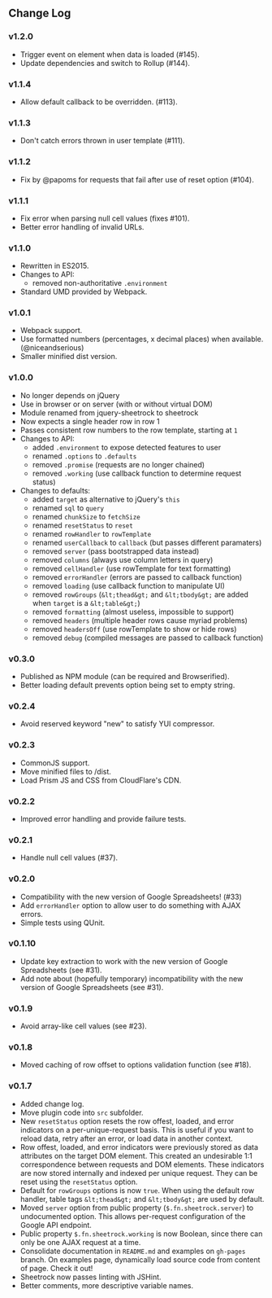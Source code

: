 <h2 id="change-log">Change Log</h2>

<h3 id="v1.2.0">v1.2.0</h3>

<ul>
<li>Trigger event on element when data is loaded (#145).</li>
<li>Update dependencies and switch to Rollup (#144).</li>
</ul>

<h3 id="v1.1.4">v1.1.4</h3>

<ul>
<li>Allow default callback to be overridden. (#113).</li>
</ul>

<h3 id="v1.1.3">v1.1.3</h3>

<ul>
<li>Don't catch errors thrown in user template (#111).</li>
</ul>

<h3 id="v1.1.2">v1.1.2</h3>

<ul>
<li>Fix by @papoms for requests that fail after use of reset option (#104).</li>
</ul>

<h3 id="v1.1.1">v1.1.1</h3>

<ul>
<li>Fix error when parsing null cell values (fixes #101).</li>
<li>Better error handling of invalid URLs.</li>
</ul>

<h3 id="v1.1.0">v1.1.0</h3>

<ul>
<li>Rewritten in ES2015.</li>
<li>Changes to API:

<ul>
<li>removed non-authoritative <code>.environment</code></li>
</ul></li>
<li>Standard UMD provided by Webpack.</li>
</ul>

<h3 id="v1.0.1">v1.0.1</h3>

<ul>
<li>Webpack support.</li>
<li>Use formatted numbers (percentages, x decimal places) when available. (@niceandserious)</li>
<li>Smaller minified dist version.</li>
</ul>

<h3 id="v1.0.0">v1.0.0</h3>

<ul>
<li>No longer depends on jQuery</li>
<li>Use in browser or on server (with or without virtual DOM)</li>
<li>Module renamed from jquery-sheetrock to sheetrock</li>
<li>Now expects a single header row in row 1</li>
<li>Passes consistent row numbers to the row template, starting at <code>1</code></li>
<li>Changes to API:

<ul>
<li>added <code>.environment</code> to expose detected features to user</li>
<li>renamed <code>.options</code> to <code>.defaults</code></li>
<li>removed <code>.promise</code> (requests are no longer chained)</li>
<li>removed <code>.working</code> (use callback function to determine request status)</li>
</ul></li>
<li>Changes to defaults:

<ul>
<li>added <code>target</code> as alternative to jQuery's <code>this</code></li>
<li>renamed <code>sql</code> to <code>query</code></li>
<li>renamed <code>chunkSize</code> to <code>fetchSize</code></li>
<li>renamed <code>resetStatus</code> to <code>reset</code></li>
<li>renamed <code>rowHandler</code> to <code>rowTemplate</code></li>
<li>renamed <code>userCallback</code> to <code>callback</code> (but passes different paramaters)</li>
<li>removed <code>server</code> (pass bootstrapped data instead)</li>
<li>removed <code>columns</code> (always use column letters in query)</li>
<li>removed <code>cellHandler</code> (use rowTemplate for text formatting)</li>
<li>removed <code>errorHandler</code> (errors are passed to callback function)</li>
<li>removed <code>loading</code> (use callback function to manipulate UI)</li>
<li>removed <code>rowGroups</code> (<code>&amp;lt;thead&amp;gt;</code> and <code>&amp;lt;tbody&amp;gt;</code> are added when
<code>target</code> is a <code>&amp;lt;table&amp;gt;</code>)</li>
<li>removed <code>formatting</code> (almost useless, impossible to support)</li>
<li>removed <code>headers</code> (multiple header rows cause myriad problems)</li>
<li>removed <code>headersOff</code> (use rowTemplate to show or hide rows)</li>
<li>removed <code>debug</code> (compiled messages are passed to callback function)</li>
</ul></li>
</ul>

<h3 id="v0.3.0">v0.3.0</h3>

<ul>
<li>Published as NPM module (can be required and Browserified).</li>
<li>Better loading default prevents option being set to empty string.</li>
</ul>

<h3 id="v0.2.4">v0.2.4</h3>

<ul>
<li>Avoid reserved keyword "new" to satisfy YUI compressor.</li>
</ul>

<h3 id="v0.2.3">v0.2.3</h3>

<ul>
<li>CommonJS support.</li>
<li>Move minified files to /dist.</li>
<li>Load Prism JS and CSS from CloudFlare's CDN.</li>
</ul>

<h3 id="v0.2.2">v0.2.2</h3>

<ul>
<li>Improved error handling and provide failure tests.</li>
</ul>

<h3 id="v0.2.1">v0.2.1</h3>

<ul>
<li>Handle null cell values (#37).</li>
</ul>

<h3 id="v0.2.0">v0.2.0</h3>

<ul>
<li>Compatibility with the new version of Google Spreadsheets! (#33)</li>
<li>Add <code>errorHandler</code> option to allow user to do something with AJAX errors.</li>
<li>Simple tests using QUnit.</li>
</ul>

<h3 id="v0.1.10">v0.1.10</h3>

<ul>
<li>Update key extraction to work with the new version of Google Spreadsheets
(see #31).</li>
<li>Add note about (hopefully temporary) incompatibility with the new version of
Google Spreadsheets (see #31).</li>
</ul>

<h3 id="v0.1.9">v0.1.9</h3>

<ul>
<li>Avoid array-like cell values (see #23).</li>
</ul>

<h3 id="v0.1.8">v0.1.8</h3>

<ul>
<li>Moved caching of row offset to options validation function (see #18).</li>
</ul>

<h3 id="v0.1.7">v0.1.7</h3>

<ul>
<li>Added change log.</li>
<li>Move plugin code into <code>src</code> subfolder.</li>
<li>New <code>resetStatus</code> option resets the row offest, loaded, and error indicators
on a per-unique-request basis. This is useful if you want to reload data,
retry after an error, or load data in another context.</li>
<li>Row offest, loaded, and error indicators were previously stored as data
attributes on the target DOM element. This created an undesirable 1:1
correspondence between requests and DOM elements. These indicators are now
stored internally and indexed per unique request. They can be reset using
the <code>resetStatus</code> option.</li>
<li>Default for <code>rowGroups</code> options is now <code>true</code>. When using the default row
handler, table tags <code>&amp;lt;thead&amp;gt;</code> and <code>&amp;lt;tbody&amp;gt;</code> are used by default.</li>
<li>Moved <code>server</code> option from public property (<code>$.fn.sheetrock.server</code>) to
undocumented option. This allows per-request configuration of the Google API
endpoint.</li>
<li>Public property <code>$.fn.sheetrock.working</code> is now Boolean, since there can
only be one AJAX request at a time.</li>
<li>Consolidate documentation in <code>README.md</code> and examples on <code>gh-pages</code> branch.
On examples page, dynamically load source code from content of page. Check
it out!</li>
<li>Sheetrock now passes linting with JSHint.</li>
<li>Better comments, more descriptive variable names.</li>
</ul>
